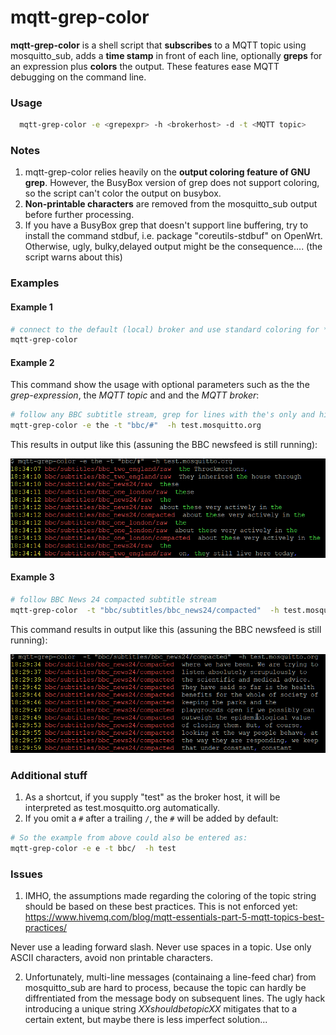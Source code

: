 # mqtt-grep-color

**mqtt-grep-color** is a shell script that **subscribes** to a MQTT topic using mosquitto_sub, adds a **time stamp** in front of each line, optionally **greps** for an expression plus **colors** the output. These features ease MQTT debugging on the command line.

### Usage
```sh
  mqtt-grep-color -e <grepexpr> -h <brokerhost> -d -t <MQTT topic>
```

### Notes
1. mqtt-grep-color relies heavily on the **output coloring feature of GNU grep**. However, the BusyBox version of grep does not support coloring, so the script can't color the output on busybox.
2. **Non-printable characters** are removed from the mosquitto_sub output before further processing.
3. If you have a BusyBox grep that doesn't support line buffering, try to install the command stdbuf, i.e. package "coreutils-stdbuf" on OpenWrt. Otherwise, ugly, bulky,delayed output might be the consequence.... (the script warns about this)

### Examples

#### Example 1

```sh
# connect to the default (local) broker and use standard coloring for *all* messages from the broker
mqtt-grep-color
```

#### Example 2

This command show the usage with optional parameters such as the the _grep-expression_, the _MQTT topic_ and and the _MQTT broker_:
```sh
# follow any BBC subtitle stream, grep for lines with the's only and highlight them (dosn't make much sense but shows the capabilities)
mqtt-grep-color -e the -t "bbc/#"  -h test.mosquitto.org
```
This results in output  like this (assuning the BBC newsfeed is still running):

![Sample output from mqtt-grep-color with a grep option](sample_bbc24_with_the.png?raw=true "Sample output with grep expression")

#### Example 3

```sh
# follow BBC News 24 compacted subtitle stream 
mqtt-grep-color  -t "bbc/subtitles/bbc_news24/compacted"  -h test.mosquitto.org
```

This command results in output like this (assuning the BBC newsfeed is still running):

![Another sample output from mqtt-grep-color](sample_bbc24.png?raw=true "Sample output from the BBC MQTT feed")

### Additional stuff

1. As a shortcut, if you supply "test" as the broker host, it will be interpreted as test.mosquitto.org automatically.
2. If you omit a `#` after a trailing `/`, the `#` will be added by default:

```sh
# So the example from above could also be entered as:
mqtt-grep-color -e e -t bbc/  -h test
```

### Issues
1. IMHO, the assumptions made regarding the coloring of the topic string should be based on these best practices. This is not enforced yet:  
https://www.hivemq.com/blog/mqtt-essentials-part-5-mqtt-topics-best-practices/ 

  Never use a leading forward slash.
  Never use spaces in a topic.
  Use only ASCII characters, avoid non printable characters.

2. Unfortunately, multi-line messages (containaing a line-feed char) from mosquitto_sub are hard to process, because the topic can hardly be diffrentiated from the message body on subsequent lines. The ugly hack introducing a unique string _XXshouldbetopicXX_ mitigates that to a certain extent, but maybe there is less imperfect solution...
